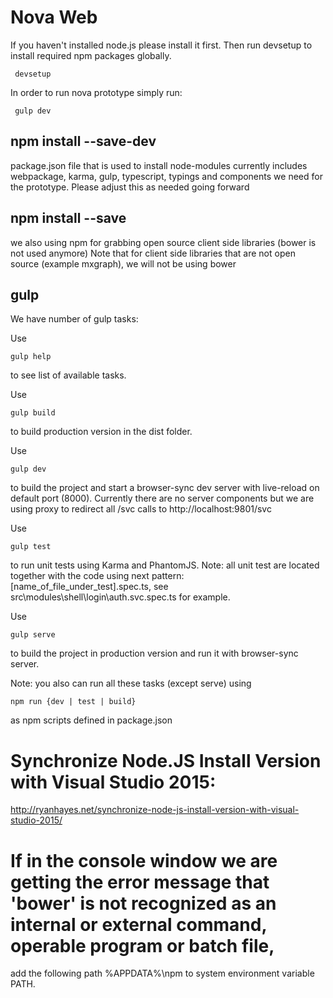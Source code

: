 # Nova Web

If you haven't installed node.js please install it first. Then run devsetup to install required npm packages globally.
```
 devsetup
```

In order to run nova prototype simply run:
```
 gulp dev
```

## npm install --save-dev
package.json file that is used to install node-modules currently includes webpackage, karma, gulp, typescript, typings and components we need for the prototype. Please adjust this as needed going forward

## npm install --save
we also using npm for grabbing open source client side libraries (bower is not used anymore)
Note that for client side libraries that are not open source (example mxgraph), we will not be using bower

## gulp 
We have number of gulp tasks:

Use
```
gulp help
```
to see list of available tasks.

Use
```
gulp build
```
to build production version in the dist folder.

Use
```
gulp dev
```
to build the project and start a browser-sync dev server with live-reload on default port (8000). Currently there are no server components but we are using proxy to redirect all /svc calls to http://localhost:9801/svc

Use
```
gulp test
```
to run unit tests using Karma and PhantomJS. 
Note: all unit test are located together with the code using next pattern: [name_of_file_under_test].spec.ts, see src\modules\shell\login\auth.svc.spec.ts for example.

Use
```
gulp serve
```
to build the project in production version and run it with browser-sync server.

Note: you also can run all these tasks (except serve) using
```
npm run {dev | test | build}
```
as npm scripts defined in package.json 

# Synchronize Node.JS Install Version with Visual Studio 2015:
http://ryanhayes.net/synchronize-node-js-install-version-with-visual-studio-2015/

# If in the console window we are getting the error message that 'bower' is not recognized as an internal or external command, operable program or batch file,
add the following path %APPDATA%\npm to system environment variable PATH.
